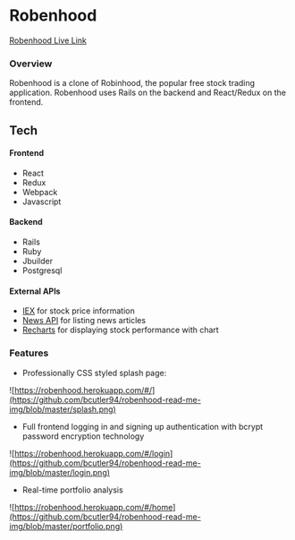 # Robenhood

[Robenhood Live Link](https://robenhood.herokuapp.com/#/)


### Overview

Robenhood is a clone of Robinhood, the popular free stock trading application. Robenhood uses Rails on the backend and React/Redux on the frontend.

## Tech

#### Frontend
* React
* Redux
* Webpack
* Javascript

#### Backend
* Rails
* Ruby
* Jbuilder
* Postgresql

#### External APIs
* [IEX](https://iextrading.com/) for stock price information
* [News API](https://newsapi.org/) for listing news articles
* [Recharts](http://recharts.org/en-US/) for displaying stock performance with chart

### Features

* Professionally CSS styled splash page:

![https://robenhood.herokuapp.com/#/](https://github.com/bcutler94/robenhood-read-me-img/blob/master/splash.png)

* Full frontend logging in and signing up authentication with bcrypt password encryption technology

![https://robenhood.herokuapp.com/#/login](https://github.com/bcutler94/robenhood-read-me-img/blob/master/login.png)

* Real-time portfolio analysis

![https://robenhood.herokuapp.com/#/home](https://github.com/bcutler94/robenhood-read-me-img/blob/master/portfolio.png)





